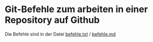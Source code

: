 # Git-Befehle zum arbeiten in einer Repository auf Github

Die Befehle sind in der Datei [befehle.txt](https://github.com/ThunderScript/Git-Commands-German/blob/master/befehle.txt) / [befehle.md](https://github.com/ThunderScript/Git-Commands-German/blob/master/befehle.md)
